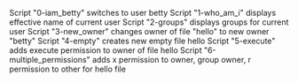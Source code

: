 Script "0-iam_betty" switches to user betty
Script "1-who_am_i" displays effective name of current user
Script "2-groups" displays groups for current user
Script "3-new_owner" changes owner of file "hello" to new owner "betty"
Script "4-empty" creates new empty file hello
Script "5-execute" adds execute permission to owner of file hello
Script "6-multiple_permissions" adds x permission to owner, group owner, r permission to other for hello file
